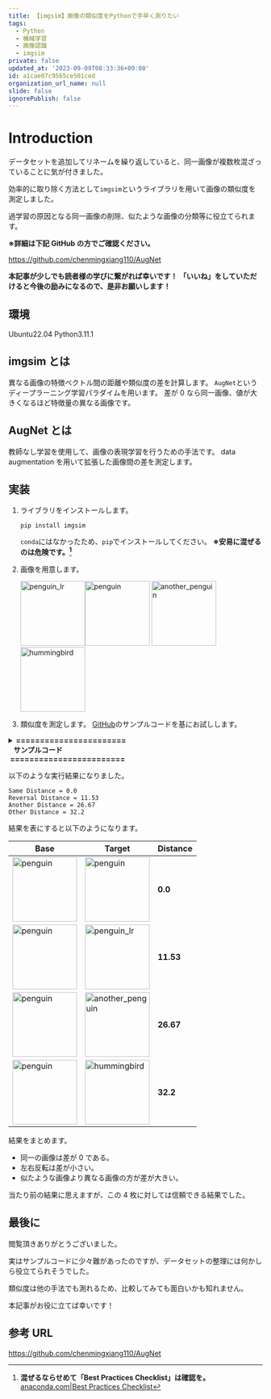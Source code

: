 ```yaml
---
title: 【imgsim】画像の類似度をPythonで手早く測りたい
tags:
  - Python
  - 機械学習
  - 画像認識
  - imgsim
private: false
updated_at: '2023-09-09T08:33:36+09:00'
id: a1cae07c9565ce501ced
organization_url_name: null
slide: false
ignorePublish: false
---
```


# Introduction

データセットを追加してリネームを繰り返していると、同一画像が複数枚混ざっていることに気が付きました。

効率的に取り除く方法として`imgsim`というライブラリを用いて画像の類似度を測定しました。

過学習の原因となる同一画像の削除、似たような画像の分類等に役立てられます。

**※詳細は下記 GitHub の方でご確認ください。**

https://github.com/chenmingxiang110/AugNet

**本記事が少しでも読者様の学びに繋がれば幸いです！**
**「いいね」をしていただけると今後の励みになるので、是非お願いします！**

## 環境

Ubuntu22.04
Python3.11.1

## imgsim とは

異なる画像の特徴ベクトル間の距離や類似度の差を計算します。
`AugNet`というディープラーニング学習パラダイムを用います。
差が 0 なら同一画像、値が大きくなるほど特徴量の異なる画像です。

## AugNet とは

教師なし学習を使用して、画像の表現学習を行うための手法です。
data augmentation を用いて拡張した画像間の差を測定します。

## 実装

1. ライブラリをインストールします。

   ```bash:
   pip install imgsim
   ```

   `conda`にはなかったため、`pip`でインストールしてください。
   **※安易に混ぜるのは危険です。[^1]**

   [^1]:
       **混ぜるならせめて「Best Practices Checklist」は確認を。**
       [anaconda.com|Best Practices Checklist](https://www.anaconda.com/blog/using-pip-in-a-conda-environment 'Best Practices Checklist')

1. 画像を用意します。

   <img width="128" alt="penguin_lr" src="https://qiita-image-store.s3.ap-northeast-1.amazonaws.com/0/3292052/8001fdf8-84df-a588-5ab2-ad7357de4297.jpeg"><img width="128" alt="penguin" src="https://qiita-image-store.s3.ap-northeast-1.amazonaws.com/0/3292052/e39dadb5-fc18-b615-827d-453baa59c606.jpeg">
   <img width="128" alt="another_penguin" src="https://qiita-image-store.s3.ap-northeast-1.amazonaws.com/0/3292052/ca782e55-a3c6-39ab-8ae1-a19afcb8354e.jpeg"><img width="128" alt="hummingbird" src="https://qiita-image-store.s3.ap-northeast-1.amazonaws.com/0/3292052/6937560d-1637-a4c9-e468-fdebd033f913.png">

1. 類似度を測定します。
   [GitHub](https://github.com/chenmingxiang110/AugNet"GitHub")のサンプルコードを基にお試しします。

<details><summary><b>=======================<br>&nbsp;&nbsp;&nbsp;サンプルコード<br>&nbsp;========================</b></summary><div>

```python: measure_distance.py
import imgsim
import cv2


vtr = imgsim.Vectorizer()

penguin_img = cv2.imread("./input/king_penguin_00001.jpg")
penguin_lr_img = cv2.imread("./input/king_penguin_00001_flip_lr.jpg")
another_penguin_img = cv2.imread("./input/king_penguin_00019.jpg")
hummingbird_img = cv2.imread("./input/hummingbird_00010.png")


penguin_vec = vtr.vectorize(penguin_img)
penguin_lr_vec = vtr.vectorize(penguin_lr_img)
another_penguin_vec = vtr.vectorize(another_penguin_img)
hummingbird_vec = vtr.vectorize(hummingbird_img)

dist0 = imgsim.distance(penguin_vec, penguin_vec)
print("Same Distance =", round(dist0, 2))
dist1 = imgsim.distance(penguin_vec, penguin_lr_vec)
print("Reversal Distance =", round(dist1, 2))
dist2 = imgsim.distance(penguin_vec, another_penguin_vec)
print("Another Distance =", round(dist2, 2))
dist3 = imgsim.distance(penguin_vec, hummingbird_vec)
print("Other Distance =", round(dist3, 2))
```

</div></details>

以下のような実行結果になりました。

```bash:
Same Distance = 0.0
Reversal Distance = 11.53
Another Distance = 26.67
Other Distance = 32.2
```

結果を表にすると以下のようになります。

| Base                                                                                                                                                | Target                                                                                                                                                      | Distance  |
| --------------------------------------------------------------------------------------------------------------------------------------------------- | ----------------------------------------------------------------------------------------------------------------------------------------------------------- | --------- |
| <img width="128" alt="penguin" src="https://qiita-image-store.s3.ap-northeast-1.amazonaws.com/0/3292052/e39dadb5-fc18-b615-827d-453baa59c606.jpeg"> | <img width="128" alt="penguin" src="https://qiita-image-store.s3.ap-northeast-1.amazonaws.com/0/3292052/e39dadb5-fc18-b615-827d-453baa59c606.jpeg">         | **0.0**   |
| <img width="128" alt="penguin" src="https://qiita-image-store.s3.ap-northeast-1.amazonaws.com/0/3292052/e39dadb5-fc18-b615-827d-453baa59c606.jpeg"> | <img width="128" alt="penguin_lr" src="https://qiita-image-store.s3.ap-northeast-1.amazonaws.com/0/3292052/8001fdf8-84df-a588-5ab2-ad7357de4297.jpeg">      | **11.53** |
| <img width="128" alt="penguin" src="https://qiita-image-store.s3.ap-northeast-1.amazonaws.com/0/3292052/e39dadb5-fc18-b615-827d-453baa59c606.jpeg"> | <img width="128" alt="another_penguin" src="https://qiita-image-store.s3.ap-northeast-1.amazonaws.com/0/3292052/ca782e55-a3c6-39ab-8ae1-a19afcb8354e.jpeg"> | **26.67** |
| <img width="128" alt="penguin" src="https://qiita-image-store.s3.ap-northeast-1.amazonaws.com/0/3292052/e39dadb5-fc18-b615-827d-453baa59c606.jpeg"> | <img width="128" alt="hummingbird" src="https://qiita-image-store.s3.ap-northeast-1.amazonaws.com/0/3292052/6937560d-1637-a4c9-e468-fdebd033f913.png">      | **32.2**  |

結果をまとめます。

- 同一の画像は差が 0 である。
- 左右反転は差が小さい。
- 似たような画像より異なる画像の方が差が大きい。

当たり前の結果に思えますが、この 4 枚に対しては信頼できる結果でした。

## 最後に

閲覧頂きありがとうございました。

実はサンプルコードに少々難があったのですが、データセットの整理には何かしら役立てられそうでした。

類似度は他の手法でも測れるため、比較してみても面白いかも知れません。

本記事がお役に立てば幸いです！

## 参考 URL

https://github.com/chenmingxiang110/AugNet
